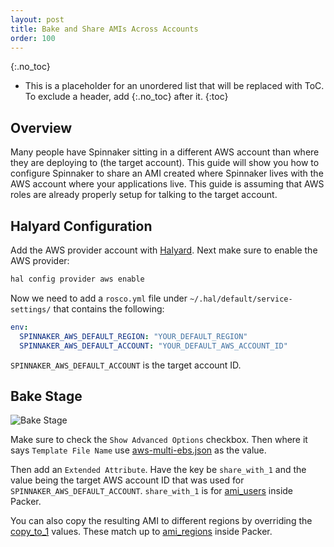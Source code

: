 ```yaml
---
layout: post
title: Bake and Share AMIs Across Accounts
order: 100
---
```

{:.no_toc}
* This is a placeholder for an unordered list that will be replaced with ToC. To exclude a header, add {:.no_toc} after it.
{:toc}

## Overview

Many people have Spinnaker sitting in a different AWS account than where they are deploying to (the target account). This guide will show you how to configure Spinnaker to share an AMI created where Spinnaker lives with the AWS account where your applications live. This guide is assuming that AWS roles are already properly setup for talking to the target account.

## Halyard Configuration

Add the AWS provider account with [Halyard](https://github.com/spinnaker/halyard/blob/master/docs/commands.md#hal-config-provider-aws-account-add). Next make sure to enable the AWS provider:
```bash
hal config provider aws enable
```

Now we need to add a `rosco.yml` file under `~/.hal/default/service-settings/` that contains the following:
```yaml
env:
  SPINNAKER_AWS_DEFAULT_REGION: "YOUR_DEFAULT_REGION"
  SPINNAKER_AWS_DEFAULT_ACCOUNT: "YOUR_DEFAULT_AWS_ACCOUNT_ID"
```

`SPINNAKER_AWS_DEFAULT_ACCOUNT` is the target account ID.

## Bake Stage

![Bake Stage](images/Image%25202019-02-18%2520at%252017.17.36.png)

Make sure to check the `Show Advanced Options` checkbox. Then where it says `Template File Name` use [aws-multi-ebs.json](https://github.com/spinnaker/rosco/blob/ccb004e511b14642218aaf229923fefa0a9c250c/rosco-web/config/packer/aws-multi-ebs.json) as the value.

Then add an `Extended Attribute`. Have the key be `share_with_1` and the value being the target AWS account ID that was used for `SPINNAKER_AWS_DEFAULT_ACCOUNT`. `share_with_1` is for [ami_users](https://www.packer.io/docs/builders/amazon-ebs.html#ami_users) inside Packer.

You can also copy the resulting AMI to different regions by overriding the [copy_to_1](https://github.com/spinnaker/rosco/blob/ccb004e511b14642218aaf229923fefa0a9c250c/rosco-web/config/packer/aws-multi-ebs.json#L33) values. These match up to [ami_regions](https://www.packer.io/docs/builders/amazon-instance.html#ami_regions) inside Packer.
